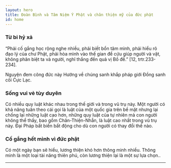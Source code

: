 ```yaml
---
layout: hero
title: Đoàn Bình và Tâm Niệm Ý Phật và chân thiện mỹ của đức phật
id: home
---
```


<section class="light home-section">
  <div class="marketing-row">
    <div class="marketing-col">
      <h3>Từ bi hỷ xả</h3>
      <p>“Phải cố gắng học rộng nghe nhiều, phải biết bổn tâm mình, phải hiểu rõ đạo lý của chư Phật, phải hòa mình vào thế gian để cứu giúp người và vật, không phân biệt ta và người, nghĩ thắng đến quả vị Bồ đề.”  [12, trtr.233-234].</p>
      <p>Nguyện đem công đức này
Hướng về chúng sanh khắp pháp giới
Đồng sanh cõi Cực Lạc.</p>
    </div>
    <div class="marketing-col">
      <h3>Sống vui vẻ tùy duyên</h3>
      <p>Có nhiều quy luật khác nhau trong thế giới và trong vũ trụ này. Một người có khả năng tuân theo cái gọi là luật của một quốc gia trên bề mặt nhưng lại chống lại những luật cao hơn, những quy luật của tự nhiên mà con người không thể thấy, bao gồm Chân-Thiện-Nhẫn, là luật cao nhất trong vũ trụ này. Đại Pháp bất biến bất động cho dù con người có thay đổi thế nào.</p>
    </div>
    <div class="marketing-col">
      <h3>Cố gắng hết mình vì đức phật</h3>
      <p>Có một ngày bạn sẽ hiểu, lương thiện khó hơn thông minh nhiều. Thông minh là một loại tài năng thiên phú, còn lương thiện lại là một sự lựa chọn..</p>
    </div>
  </div>
</section>
<hr class="home-divider" />
<section style="display:none" class="home-section">
  <div style="display:none" id="examples">
    <div style="display:none" class="example">
      <h3>A Simple Component</h3>
      <p>
        React components implement a `render()` method that takes input data and
        returns what to display. This example uses an XML-like syntax called
        JSX. Input data that is passed into the component can be accessed by
        `render()` via `this.props`.
      </p>
      <p>
        <strong>JSX is optional and not required to use React.</strong>
        Try the
        <a href="http://babeljs.io/repl#?babili=false&browsers=&build=&builtIns=false&code_lz=MYGwhgzhAEASCmIQHsCy8pgOb2vAHgC7wB2AJjAErxjCEB0AwsgLYAOyJph0A3gFABIAE6ky8YQAoAlHyEj4hAK7CS0ADxkAlgDcAfAiTI-hABZaI9NsORtLJMC3gBfdQHpt-gNxDn_P_zUtIQAIgDyqPSi5BKS6oYo6Jg40A5OALwARCHwOlokmdBuegA00CzISiSEAHLI4tJeQA&debug=false&circleciRepo=&evaluate=false&lineWrap=false&presets=react&prettier=true&targets=&version=6.26.0">Babel REPL</a>
        to see the raw JavaScript code produced by the JSX compilation step.
      </p>
      <div style="display:none" id="helloExample"></div>
    </div>
    <div class="example">
      <h3>A Stateful Component</h3>
      <p>
        In addition to taking input data (accessed via `this.props`), a
        component can maintain internal state data (accessed via `this.state`).
        When a component's state data changes, the rendered markup will be
        updated by re-invoking `render()`.
      </p>
      <div style="display:none" id="timerExample" ></div>
    </div>
    <div class="example">
      <h3>An Application</h3>
      <p>
        Using `props` and `state`, we can put together a small Todo application.
        This example uses `state` to track the current list of items as well as
        the text that the user has entered. Although event handlers appear to be
        rendered inline, they will be collected and implemented using event
        delegation.
      </p>
      <div style="display:none" id="todoExample"></div>
    </div>
    <div class="example">
      <h3>A Component Using External Plugins</h3>
      <p>
        React is flexible and provides hooks that allow you to interface with
        other libraries and frameworks. This example uses <strong>remarkable</strong>, an
        external Markdown library, to convert the textarea's value in real time.
      </p>
      <div style="display:none" id="markdownExample"></div>
    </div>
  </div>
</section>

